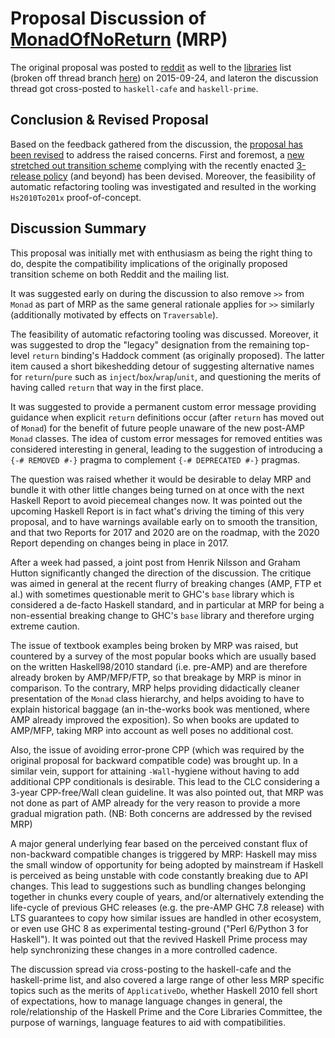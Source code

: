 # Proposal Discussion of [MonadOfNoReturn](proposal/monad-of-no-return) (MRP)


The original proposal was posted to [ reddit](https://www.reddit.com/r/haskell/comments/3mb8lb/monad_of_no_return_proposal_mrp/) as well to the [ libraries](http://thread.gmane.org/gmane.comp.lang.haskell.libraries/25274) list  (broken off thread branch [ here](http://thread.gmane.org/gmane.comp.lang.haskell.libraries/25380)) on 2015-09-24, and lateron the discussion thread got cross-posted to `haskell-cafe` and `haskell-prime`.

## Conclusion & Revised Proposal


Based on the feedback gathered from the discussion, the [proposal has been revised](proposal/monad-of-no-return) to address the raised concerns. First and foremost, a [new stretched out transition scheme](proposal/monad-of-no-return#reduced-breakage-variant) complying with the recently enacted [ 3-release policy](https://groups.google.com/forum/#!msg/haskell-core-libraries/qXYMfV8JZ6k/tTuFrBMdDgAJ) (and beyond) has been devised. Moreover, the feasibility of automatic refactoring tooling was investigated and resulted in the working `Hs2010To201x` proof-of-concept.

## Discussion Summary


This proposal was initially met with enthusiasm as being the right
thing to do, despite the compatibility implications of the originally
proposed transition scheme on both Reddit and the mailing list.


It was suggested early on during the discussion to also remove `>>`
from `Monad` as part of MRP as the same general rationale applies for
`>>` similarly (additionally motivated by effects on `Traversable`).


The feasibility of automatic refactoring tooling was
discussed. Moreover, it was suggested to drop the "legacy" designation
from the remaining top-level `return` binding's Haddock comment (as
originally proposed).  The latter item caused a short bikeshedding
detour of suggesting alternative names for `return`/`pure` such as
`inject`/`box`/`wrap`/`unit`, and questioning the merits of having
called `return` that way in the first place.


It was suggested to provide a permanent custom error message providing
guidance when explicit `return` definitions occur (after `return` has
moved out of `Monad`) for the benefit of future people unaware of the
new post-AMP `Monad` classes. The idea of custom error messages for
removed entities was considered interesting in general, leading to the
suggestion of introducing a `{-# REMOVED #-}` pragma to complement
`{-# DEPRECATED #-}` pragmas.


The question was raised whether it would be desirable to delay MRP and
bundle it with other little changes being turned on at once with the
next Haskell Report to avoid piecemeal changes now. It was pointed out
the upcoming Haskell Report is in fact what's driving the timing of
this very proposal, and to have warnings available early on to smooth
the transition, and that two Reports for 2017 and 2020 are on the
roadmap, with the 2020 Report depending on changes being in place
in 2017.


After a week had passed, a joint post from Henrik Nilsson and Graham
Hutton significantly changed the direction of the discussion. The
critique was aimed in general at the recent flurry of breaking changes
(AMP, FTP et al.) with sometimes questionable merit to GHC's `base`
library which is considered a de-facto Haskell standard, and in
particular at MRP for being a non-essential breaking change to GHC's
`base` library and therefore urging extreme caution.


The issue of textbook examples being broken by MRP was raised, but
countered by a survey of the most popular books which are usually
based on the written Haskell98/2010 standard (i.e. pre-AMP) and are
therefore already broken by AMP/MFP/FTP, so that breakage by MRP is
minor in comparison. To the contrary, MRP helps providing didactically
cleaner presentation of the `Monad` class hierarchy, and helps
avoiding to have to explain historical baggage (an in-the-works book
was mentioned, where AMP already improved the exposition). So when
books are updated to AMP/MFP, taking MRP into account as well poses no
additional cost.


Also, the issue of avoiding error-prone CPP (which was required by the
original proposal for backward compatible code) was brought up.  In a
similar vein, support for attaining `-Wall`-hygiene without having to
add additional CPP conditionals is desirable.  This lead to the CLC
considering a 3-year CPP-free/Wall clean guideline.  It was also
pointed out, that MRP was not done as part of AMP already for
the very reason to provide a more gradual migration path.
(NB: Both concerns are addressed by the revised MRP)


A major general underlying fear based on the perceived constant flux
of non-backward compatible changes is triggered by MRP: Haskell may
miss the small window of opportunity for being adopted by mainstream
if Haskell is perceived as being unstable with code constantly
breaking due to API changes. This lead to suggestions such as bundling
changes belonging together in chunks every couple of years, and/or
alternatively extending the life-cycle of previous GHC releases
(e.g. the pre-AMP GHC 7.8 release) with LTS guarantees to copy how
similar issues are handled in other ecosystem, or even use GHC 8 as
experimental testing-ground ("Perl 6/Python 3 for Haskell"). It was
pointed out that the revived Haskell Prime process may help
synchronizing these changes in a more controlled cadence.


The discussion spread via cross-posting to the haskell-cafe and the
haskell-prime list, and also covered a large range of other less MRP
specific topics such as the merits of `ApplicativeDo`, whether Haskell
2010 fell short of expectations, how to manage language changes in
general, the role/relationship of the Haskell Prime and the Core
Libraries Committee, the purpose of warnings, language features to aid
with compatibilities.
